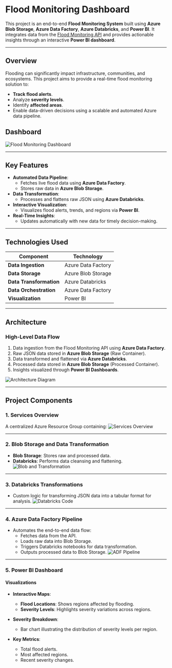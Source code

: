 # **Flood Monitoring Dashboard**

This project is an end-to-end **Flood Monitoring System** built using **Azure Blob Storage**, **Azure Data Factory**, **Azure Databricks**, and **Power BI**. It integrates data from the [Flood Monitoring API](https://environment.data.gov.uk/flood-monitoring/doc/reference) and provides actionable insights through an interactive **Power BI dashboard**.

---

## **Overview**

Flooding can significantly impact infrastructure, communities, and ecosystems. This project aims to provide a real-time flood monitoring solution to:
- **Track flood alerts**.
- Analyze **severity levels**.
- Identify **affected areas**.
- Enable data-driven decisions using a scalable and automated Azure data pipeline.

## **Dashboard**
![Flood Monitoring Dashboard](https://github.com/user-attachments/assets/76a55b62-b041-46d3-9f36-d9a2d478f128)

---

## **Key Features**

- **Automated Data Pipeline**:
  - Fetches live flood data using **Azure Data Factory**.
  - Stores raw data in **Azure Blob Storage**.
- **Data Transformation**:
  - Processes and flattens raw JSON using **Azure Databricks**.
- **Interactive Visualization**:
  - Visualizes flood alerts, trends, and regions via **Power BI**.
- **Real-Time Insights**:
  - Updates automatically with new data for timely decision-making.

---

## **Technologies Used**

| **Component**          | **Technology**                                                                |
|-------------------------|-------------------------------------------------------------------------------|
| **Data Ingestion**      | Azure Data Factory                                                           |
| **Data Storage**        | Azure Blob Storage                                                           |
| **Data Transformation** | Azure Databricks                                                             |
| **Data Orchestration**  | Azure Data Factory                                                           |
| **Visualization**       | Power BI                                                                     |

---

## **Architecture**

### **High-Level Data Flow**
1. Data ingestion from the Flood Monitoring API using **Azure Data Factory**.
2. Raw JSON data stored in **Azure Blob Storage** (Raw Container).
3. Data transformed and flattened via **Azure Databricks**.
4. Processed data stored in **Azure Blob Storage** (Processed Container).
5. Insights visualized through **Power BI Dashboards**.

![Architecture Diagram](images/flood_monitor_architecture.png)

---

## **Project Components**

### **1. Services Overview**
   A centralized Azure Resource Group containing:
   ![Services Overview](https://github.com/user-attachments/assets/ef690172-0cac-4158-af8b-f3bb8d9a8ce6)

---

### **2. Blob Storage and Data Transformation**
   - **Blob Storage**: Stores raw and processed data.
   - **Databricks**: Performs data cleansing and flattening.
   ![Blob and Transformation](https://github.com/user-attachments/assets/d95279e4-a511-4000-afe6-1640e68fa1f5)

---

### **3. Databricks Transformations**
   - Custom logic for transforming JSON data into a tabular format for analysis.
   ![Databricks Code](https://github.com/user-attachments/assets/b9cf2639-7a12-44c1-b831-6c494bd971ff)

---

### **4. Azure Data Factory Pipeline**
   - Automates the end-to-end data flow:
     - Fetches data from the API.
     - Loads raw data into Blob Storage.
     - Triggers Databricks notebooks for data transformation.
     - Outputs processed data to Blob Storage.
   ![ADF Pipeline](https://github.com/user-attachments/assets/46d76648-f800-4e0f-b824-0855486b3e1c)

---

### **5. Power BI Dashboard**

#### **Visualizations**
- **Interactive Maps**:
  - **Flood Locations**: Shows regions affected by flooding.
  - **Severity Levels**: Highlights severity variations across regions.

- **Severity Breakdown**:
  - Bar chart illustrating the distribution of severity levels per region.

- **Key Metrics**:
  - Total flood alerts.
  - Most affected regions.
  - Recent severity changes.


